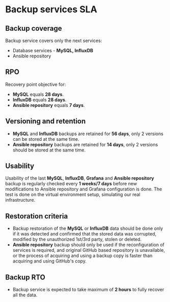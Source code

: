 # Backup services SLA

## Backup coverage

Backup service covers only the next services:

- Database services - **MySQL, InfluxDB**
- Ansible repository

## RPO

Recovery point objective for:

- **MySQL** equals **28 days**.
- **InfluxDB** equals **28 days**.
- **Ansible repository** equals **7 days**.

## Versioning and retention

- **MySQL** and **InfluxDB** backups are retained for **56 days**, only 2 versions can be stored at the same time.
- **Ansible repository** backups are retained for **14 days**, only 2 versions should be stored at the same time.

## Usability

Usability of the last **MySQL**, **InfluxDB**, **Grafana** and **Ansible repository** backup is regularly checked every **1 weeks/7 days** before new modifications to Ansible repository and Grafana configuration is done. The test is done on the virtual environment setup, simulating our real infrastructure.

## Restoration criteria

- Backup restoration of the **MySQL** or **InfluxDB** data should be done only if it was detected and confirmed that the stored data was corrupted, modified by the unauthorized 1st/3rd party, stolen or deleted.
- **Ansible repository** backup should only be used if the reconfiguration of services is required, and original GitHub based repository is unavailable, or the process of acquiring and using a backup copy is faster than acquiring and using GitHub's copy.

## Backup RTO

- Backup service is expected to take maximum of **2 hours** to fully recover all the data.

